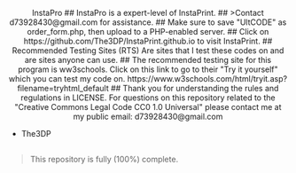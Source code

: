 <p align="center"> InstaPro
##
InstaPro is a expert-level of InstaPrint.
##
>Contact d73928430@gmail.com for assistance.
##
Make sure to save "UltCODE" as order_form.php,
then upload to a PHP-enabled server.
##
Click on https://github.com/The3DP/InstaPrint.github.io to visit InstaPrint.
##
Recommended Testing Sites (RTS) 
Are sites that I test these codes on
and are sites anyone can use.
##
The recommended testing site for this 
program is ww3schools.
Click on this link to go to 
their "Try it yourself" which
you can test my code on.
https://www.w3schools.com/html/tryit.asp?filename=tryhtml_default
##
Thank you for understanding the rules and regulations in LICENSE.
For questions on this repository related to the "Creative Commons Legal Code
CC0 1.0 Universal" please contact me at my public email:
d73928430@gmail.com

- The3DP
##
>This repository is fully (100%) complete.
